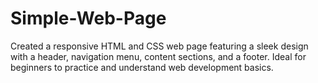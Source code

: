 # Simple-Web-Page
Created a responsive HTML and CSS web page featuring a sleek design with a header, navigation menu, content sections, and a footer. Ideal for beginners to practice and understand web development basics.
